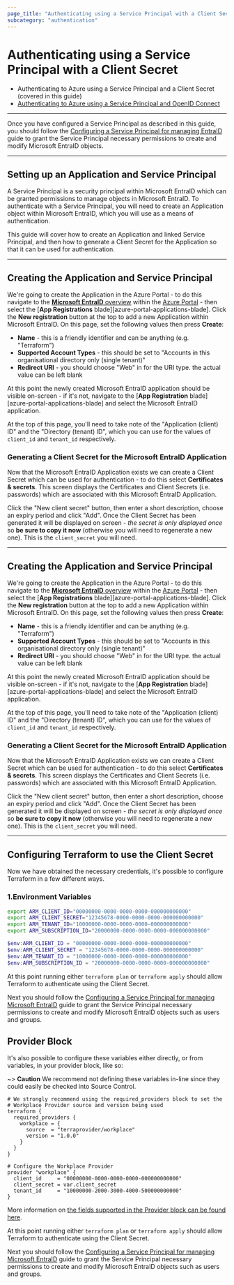 ```yaml
---
page_title: "Authenticating using a Service Principal with a Client Secret"
subcategory: "authentication"
---
```


# Authenticating using a Service Principal with a Client Secret

* Authenticating to Azure using a Service Principal and a Client Secret (covered in this guide)
* [Authenticating to Azure using a Service Principal and OpenID Connect](service\_principal\_oicd.md)

***

Once you have configured a Service Principal as described in this guide, you should follow the [Configuring a Service Principal for managing EntraID](../service-principal-configuration.md) guide to grant the Service Principal necessary permissions to create and modify Microsoft EntraID objects.

***

## Setting up an Application and Service Principal

A Service Principal is a security principal within Microsoft EntraID which can be granted permissions to manage objects in Microsoft EntraID. To authenticate with a Service Principal, you will need to create an Application object within Microsoft EntraID, which you will use as a means of authentication.

This guide will cover how to create an Application and linked Service Principal, and then how to generate a Client Secret for the Application so that it can be used for authentication.

***

## Creating the Application and Service Principal

We're going to create the Application in the Azure Portal - to do this navigate to the [**Microsoft EntraID** overview](https://portal.azure.com/#blade/Microsoft\_AAD\_IAM/ActiveDirectoryMenuBlade/Overview) within the [Azure Portal](https://portal.azure.com/) - then select the \[**App Registrations** blade]\[azure-portal-applications-blade]. Click the **New registration** button at the top to add a new Application within Microsoft EntraID. On this page, set the following values then press **Create**:

* **Name** - this is a friendly identifier and can be anything (e.g. "Terraform")
* **Supported Account Types** - this should be set to "Accounts in this organisational directory only (single tenant)"
* **Redirect URI** - you should choose "Web" in for the URI type. the actual value can be left blank

At this point the newly created Microsoft EntraID application should be visible on-screen - if it's not, navigate to the \[**App Registration** blade]\[azure-portal-applications-blade] and select the Microsoft EntraID application.

At the top of this page, you'll need to take note of the "Application (client) ID" and the "Directory (tenant) ID", which you can use for the values of `client_id` and `tenant_id` respectively.

### Generating a Client Secret for the Microsoft EntraID Application

Now that the Microsoft EntraID Application exists we can create a Client Secret which can be used for authentication - to do this select **Certificates & secrets**. This screen displays the Certificates and Client Secrets (i.e. passwords) which are associated with this Microsoft EntraID Application.

Click the "New client secret" button, then enter a short description, choose an expiry period and click "Add". Once the Client Secret has been generated it will be displayed on screen - _the secret is only displayed once_ so **be sure to copy it now** (otherwise you will need to regenerate a new one). This is the `client_secret` you will need.

***

## Creating the Application and Service Principal

We're going to create the Application in the Azure Portal - to do this navigate to the [**Microsoft EntraID** overview](https://portal.azure.com/#blade/Microsoft\_AAD\_IAM/ActiveDirectoryMenuBlade/Overview) within the [Azure Portal](https://portal.azure.com/) - then select the \[**App Registrations** blade]\[azure-portal-applications-blade]. Click the **New registration** button at the top to add a new Application within Microsoft EntraID. On this page, set the following values then press **Create**:

* **Name** - this is a friendly identifier and can be anything (e.g. "Terraform")
* **Supported Account Types** - this should be set to "Accounts in this organisational directory only (single tenant)"
* **Redirect URI** - you should choose "Web" in for the URI type. the actual value can be left blank

At this point the newly created Microsoft EntraID application should be visible on-screen - if it's not, navigate to the \[**App Registration** blade]\[azure-portal-applications-blade] and select the Microsoft EntraID application.

At the top of this page, you'll need to take note of the "Application (client) ID" and the "Directory (tenant) ID", which you can use for the values of `client_id` and `tenant_id` respectively.

### Generating a Client Secret for the Microsoft EntraID Application

Now that the Microsoft EntraID Application exists we can create a Client Secret which can be used for authentication - to do this select **Certificates & secrets**. This screen displays the Certificates and Client Secrets (i.e. passwords) which are associated with this Microsoft EntraID Application.

Click the "New client secret" button, then enter a short description, choose an expiry period and click "Add". Once the Client Secret has been generated it will be displayed on screen - _the secret is only displayed once_ so **be sure to copy it now** (otherwise you will need to regenerate a new one). This is the `client_secret` you will need.

***

## Configuring Terraform to use the Client Secret

Now we have obtained the necessary credentials, it's possible to configure Terraform in a few different ways.

### 1.Environment Variables

```sh
export ARM_CLIENT_ID="00000000-0000-0000-0000-000000000000"
export ARM_CLIENT_SECRET="12345678-0000-0000-0000-000000000000"
export ARM_TENANT_ID="10000000-0000-0000-0000-000000000000"
export ARM_SUBSCRIPTION_ID="20000000-0000-0000-0000-000000000000"
```

```PowerShell
$env:ARM_CLIENT_ID = "00000000-0000-0000-0000-000000000000"
$env:ARM_CLIENT_SECRET = "12345678-0000-0000-0000-000000000000"
$env:ARM_TENANT_ID = "10000000-0000-0000-0000-000000000000"
$env:ARM_SUBSCRIPTION_ID = "20000000-0000-0000-0000-000000000000"
```

At this point running either `terraform plan` or `terraform apply` should allow Terraform to authenticate using the Client Secret.

Next you should follow the [Configuring a Service Principal for managing Microsoft EntraID](../service-principal-configuration.md) guide to grant the Service Principal necessary permissions to create and modify Microsoft EntraID objects such as users and groups.

## Provider Block

It's also possible to configure these variables either directly, or from variables, in your provider block, like so:

~> **Caution** We recommend not defining these variables in-line since they could easily be checked into Source Control.

```hcl
# We strongly recommend using the required_providers block to set the
# Workplace Provider source and version being used
terraform {
  required_providers {
    workplace = {
      source  = "terraprovider/workplace"
      version = "1.0.0"
    }
  }
}

# Configure the Workplace Provider
provider "workplace" {
  client_id     = "00000000-0000-0000-0000-000000000000"
  client_secret = var.client_secret
  tenant_id     = "10000000-2000-3000-4000-500000000000"
}
```

More information on [the fields supported in the Provider block can be found here](../../index.md#argument-reference).

At this point running either `terraform plan` or `terraform apply` should allow Terraform to authenticate using the Client Secret.

Next you should follow the [Configuring a Service Principal for managing Microsoft EntraID](../service-principal-configuration.md) guide to grant the Service Principal necessary permissions to create and modify Microsoft EntraID objects such as users and groups.
